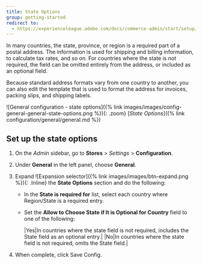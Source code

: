 ```yaml
---
title: State Options
group: getting-started
redirect to:
  - https://experienceleague.adobe.com/docs/commerce-admin/start/setup/store-details.html#state-options
---
```


In many countries, the state, province, or region is a required part of a postal address. The information is used for shipping and billing information, to calculate tax rates, and so on. For countries where the state is not required, the field can be omitted entirely from the address, or included as an optional field.

Because standard address formats vary from one country to another, you can also edit the template that is used to format the address for invoices, packing slips, and shipping labels.

![General configuration - state options]({% link images/images/config-general-general-state-options.png %}){: .zoom}
[_State Options_]({% link configuration/general/general.md %})

## Set up the state options

1. On the _Admin_ sidebar, go to **Stores** > _Settings_ > **Configuration**.

1. Under **General** in the left panel, choose **General**.

1. Expand ![Expansion selector]({% link images/images/btn-expand.png %}){: .Inline} the **State Options** section and do the following:

    - In the **State is required for** list, select each country where Region/State is a required entry.

    - Set the **Allow to Choose State if It is Optional for Country** field to one of the following:

        |Yes|In countries where the state field is not required, includes the State field as an optional entry.|
        |No|In countries where the state field is not required, omits the State field.|

1. When complete, click <span class="btn">Save Config</span>.
